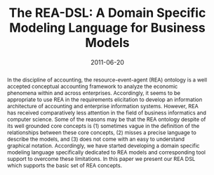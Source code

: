 ---
abstract: In the discipline of accounting, the resource-event-agent (REA) ontology
  is a well accepted conceptual accounting framework to analyze the economic phenomena
  within and across enterprises. Accordingly, it seems to be appropriate to use REA
  in the requirements elicitation to develop an information architecture of accounting
  and enterprise information systems. However, REA has received comparatively less
  attention in the field of business informatics and computer science. Some of the
  reasons may be that the REA ontology despite of its well grounded core concepts
  is (1) sometimes vague in the definition of the relationships between these core
  concepts, (2) misses a precise language to describe the models, and (3) does not
  come with an easy to understand graphical notation. Accordingly, we have started
  developing a domain specific modeling language specifically dedicated to REA models
  and corresponding tool support to overcome these limitations. In this paper we present
  our REA DSL which supports the basic set of REA concepts.
authors:
- Christian Sonnenberg
- Christian Huemer
- Birgit Hofreiter
- Dieter Mayrhofer
- Alessio Braccini
date: '2011-06-20'
featured: false
publication_types:
- '0'
publishDate: '2011-06-20'
title: 'The REA-DSL: A Domain Specific Modeling Language for Business Models'
url_pdf: http://publik.tuwien.ac.at/files/PubDat_198185.pdf
---